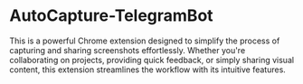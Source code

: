 # AutoCapture-TelegramBot
This is a powerful Chrome extension designed to simplify the process of capturing and sharing screenshots effortlessly. Whether you're collaborating on projects, providing quick feedback, or simply sharing visual content, this extension streamlines the workflow with its intuitive features.
